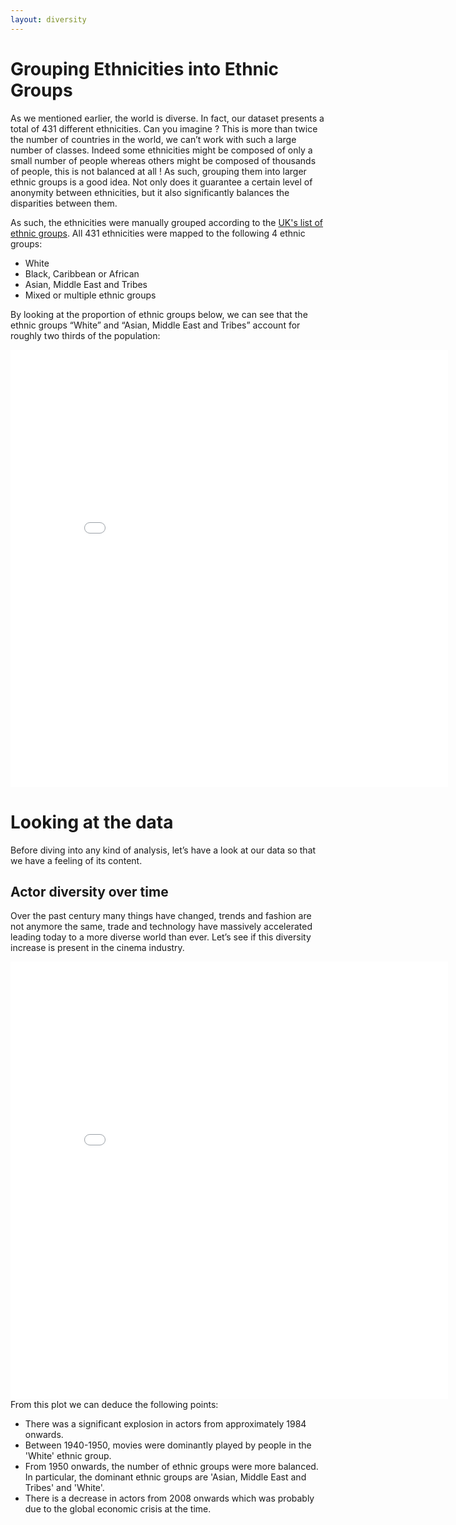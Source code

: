 ```yaml
---
layout: diversity
---
```


# Grouping Ethnicities into Ethnic Groups
As we mentioned earlier, the world is diverse. In fact, our dataset presents a total of 431 different ethnicities. Can you imagine ? This is more than twice the number of countries in the world, we can’t work with such a large number of classes. Indeed some ethnicities might be composed of only a small number of people whereas others might be composed of thousands of people, this is not balanced at all ! As such, grouping them into larger ethnic groups is a good idea. Not only does it guarantee a certain level of anonymity between ethnicities, but it also significantly balances the disparities between them.


As such, the ethnicities were manually grouped according to the [UK's list of ethnic groups](https://www.ethnicity-facts-figures.service.gov.uk/style-guide/ethnic-groups/). All 431 ethnicities were mapped to the following 4 ethnic groups:
- White
- Black, Caribbean or African
- Asian, Middle East and Tribes
- Mixed or multiple ethnic groups

By looking at the proportion of ethnic groups below, we can see that the ethnic groups “White” and “Asian, Middle East and Tribes” account for roughly two thirds of the population:
<div style="text-align: center; margin: 0 auto;">
  <!-- Replace the following line with your actual graph code -->
  <iframe src="assets/plots/ethnic_group_counts.html" width="700" height="700" frameborder="0" style="display: block; margin: 0 auto;"></iframe>
</div>

# Looking at the data
Before diving into any kind of analysis, let’s have a look at our data so that we have a feeling of its content. 

## Actor diversity over time
Over the past century many things have changed, trends and fashion are not anymore the same, trade and technology have massively accelerated leading today to a more diverse world than ever. Let’s see if this diversity increase is present in the cinema industry.
<div style="text-align: center; margin: 0 auto;">
  <!-- Replace the following line with your actual graph code -->
  <iframe src="assets/plots/actor_diversity_over_time.html" width="700" height="700" frameborder="0" style="display: block; margin: 0 auto;"></iframe>
</div>
From this plot we can deduce the following points:

- There was a significant explosion in actors from approximately 1984 onwards. 
- Between 1940-1950, movies were dominantly played by people in the 'White' ethnic group.
- From 1950 onwards, the number of ethnic groups were more balanced. In particular, the dominant ethnic groups are 'Asian, Middle East and Tribes' and 'White'.
- There is a decrease in actors from 2008 onwards which was probably due to the global economic crisis at the time.



